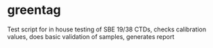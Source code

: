 # greentag
Test script for in house testing of SBE 19/38 CTDs, checks calibration values, does basic validation of samples, generates report

